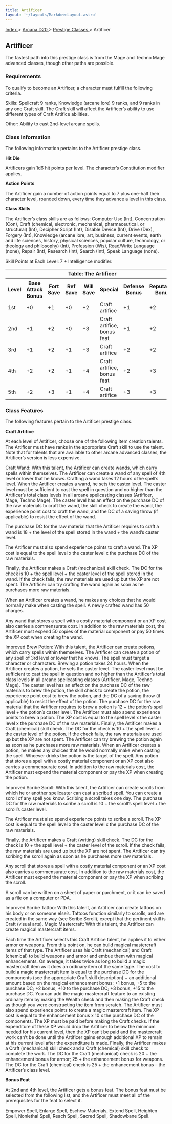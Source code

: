 ```yaml
---
title: Artificer
layout: '~/layouts/MarkdownLayout.astro'
---
```


[ Index ](/) > [ Arcana D20 ](/arcana.d20.srd) > [ Prestige Classes ](/arcana.d20.srd/prestige.classes) > Artificer

##  Artificer

The fastest path into this prestige class is from the Mage and Techno Mage
advanced classes, though other paths are possible.

###  Requirements

To qualify to become an Artificer, a character must fulfill the following
criteria.

Skills: Spellcraft 9 ranks, Knowledge (arcane lore) 9 ranks, and 9 ranks in
any one Craft skill. The Craft skill will affect the Artificer’s ability to
use different types of Craft Artifice abilities.

Other: Ability to cast 2nd-level arcane spells.

###  Class Information

The following information pertains to the Artificer prestige class.

**Hit Die**

Artificers gain 1d6 hit points per level. The character’s Constitution
modifier applies.

**Action Points**

The Artificer gain a number of action points equal to 7 plus one-half their
character level, rounded down, every time they advance a level in this class.

**Class Skills**

The Artificer’s class skills are as follows: Computer Use (Int), Concentration
(Con), Craft (chemical, electronic, mechanical, pharmaceutical, or structural)
(Int), Decipher Script (Int), Disable Device (Int), Drive (Dex), Forgery
(Int), Knowledge (arcane lore, art, business, current events, earth and life
sciences, history, physical sciences, popular culture, technology, or theology
and philosophy) (Int), Profession (Wis), Read/Write Language (none), Repair
(Int), Research (Int), Search (Int), Speak Language (none).

Skill Points at Each Level: 7 + Intelligence modifier.


<table> <tr> <th colspan="8"> Table: The Artificer </th> </tr> <tr> <th> Level </th> <th> Base Attack Bonus </th> <th> Fort Save </th> <th> Ref Save </th> <th> Will Save </th> <th> Special </th> <th> Defense Bonus </th> <th> Reputation Bonus </th> </tr> <tr> <td> 1st </td> <td> +0 </td> <td> +1 </td> <td> +0 </td> <td> +2 </td> <td> Craft artifice </td> <td> +1 </td> <td> +2 </td> </tr> <tr class="shaded"> <td> 2nd </td> <td> +1 </td> <td> +2 </td> <td> +0 </td> <td> +3 </td> <td> Craft artifice, bonus feat </td> <td> +1 </td> <td> +2 </td> </tr> <tr> <td> 3rd </td> <td> +1 </td> <td> +2 </td> <td> +1 </td> <td> +3 </td> <td> Craft artifice </td> <td> +2 </td> <td> +2 </td> </tr> <tr class="shaded"> <td> 4th </td> <td> +2 </td> <td> +2 </td> <td> +1 </td> <td> +4 </td> <td> Craft artifice, bonus feat </td> <td> +2 </td> <td> +3 </td> </tr> <tr> <td> 5th </td> <td> +2 </td> <td> +3 </td> <td> +1 </td> <td> +4 </td> <td> Craft artifice </td> <td> +3 </td> <td> +3 </td> </tr> </table>



###  Class Features

The following features pertain to the Artificer prestige class.

**Craft Artifice**

At each level of Artificer, choose one of the following item creation talents.
The Artificer must have ranks in the appropriate Craft skill to use the
talent. Note that for talents that are available to other arcane advanced
classes, the Artificer’s version is less expensive.

Craft Wand: With this talent, the Artificer can create wands, which carry
spells within themselves. The Artificer can create a wand of any spell of 4th
level or lower that he knows. Crafting a wand takes 12 hours x the spell’s
level. When the Artificer creates a wand, he sets the caster level. The caster
level must be sufficient to cast the spell in question and no higher than the
Artificer’s total class levels in all arcane spellcasting classes (Artificer,
Mage, Techno Mage). The caster level has an effect on the purchase DC of the
raw materials to craft the wand, the skill check to create the wand, the
experience point cost to craft the wand, and the DC of a saving throw (if
applicable) to resist the effect of the wand.

The purchase DC for the raw material that the Artificer requires to craft a
wand is 18 + the level of the spell stored in the wand + the wand’s caster
level.

The Artificer must also spend experience points to craft a wand. The XP cost
is equal to the spell level x the caster level x the purchase DC of the raw
materials.

Finally, the Artificer makes a Craft (mechanical) skill check. The DC for the
check is 10 + the spell level + the caster level of the spell stored in the
wand. If the check fails, the raw materials are used up but the XP are not
spent. The Artificer can try crafting the wand again as soon as he purchases
more raw materials.

When an Artificer creates a wand, he makes any choices that he would normally
make when casting the spell. A newly crafted wand has 50 charges.

Any wand that stores a spell with a costly material component or an XP cost
also carries a commensurate cost. In addition to the raw materials cost, the
Artificer must expend 50 copies of the material component or pay 50 times the
XP cost when creating the wand.

Improved Brew Potion: With this talent, the Artificer can create potions,
which carry spells within themselves. The Artificer can create a potion of any
spell of 3rd level or lower that he knows. The spell must target a character
or characters. Brewing a potion takes 24 hours. When the Artificer creates a
potion, he sets the caster level. The caster level must be sufficient to cast
the spell in question and no higher than the Artificer’s total class levels in
all arcane spellcasting classes (Artificer, Mage, Techno Mage). The caster
level has an effect on the purchase DC of the raw materials to brew the
potion, the skill check to create the potion, the experience point cost to
brew the potion, and the DC of a saving throw (if applicable) to resist the
effect of the potion. The purchase DC for the raw material that the Artificer
requires to brew a potion is 12 + the potion’s spell level + the potion’s
caster level. The Artificer must also spend experience points to brew a
potion. The XP cost is equal to the spell level x the caster level x the
purchase DC of the raw materials. Finally, the Artificer makes a Craft
(chemical) skill check. The DC for the check is 10 + the spell level + the
caster level of the potion. If the check fails, the raw materials are used up
but the XP are not spent. The Artificer can try brewing the potion again as
soon as he purchases more raw materials. When an Artificer creates a potion,
he makes any choices that he would normally make when casting the spell.
Whoever drinks the potion is the target of the spell. Any potion that stores a
spell with a costly material component or an XP cost also carries a
commensurate cost. In addition to the raw materials cost, the Artificer must
expend the material component or pay the XP when creating the potion.

Improved Scribe Scroll: With this talent, the Artificer can create scrolls
from which he or another spellcaster can cast a scribed spell. You can create
a scroll of any spell you know. Scribing a scroll takes one day. The purchase
DC for the raw materials to scribe a scroll is 10 + the scroll’s spell level +
the scroll’s caster level.

The Artificer must also spend experience points to scribe a scroll. The XP
cost is equal to the spell level x the caster level x the purchase DC of the
raw materials.

Finally, the Artificer makes a Craft (writing) skill check. The DC for the
check is 10 + the spell level + the caster level of the scroll. If the check
fails, the raw materials are used up but the XP are not spent. The Artificer
can try scribing the scroll again as soon as he purchases more raw materials.

Any scroll that stores a spell with a costly material component or an XP cost
also carries a commensurate cost. In addition to the raw materials cost, the
Artificer must expend the material component or pay the XP when scribing the
scroll.

A scroll can be written on a sheet of paper or parchment, or it can be saved
as a file on a computer or PDA.

Improved Scribe Tattoo: With this talent, an Artificer can create tattoos on
his body or on someone else’s. Tattoos function similarly to scrolls, and are
created in the same way (see Scribe Scroll), except that the pertinent skill
is Craft (visual arts). Magic Mastercraft: With this talent, the Artificer can
create magical mastercraft items.

Each time the Artificer selects this Craft Artifice talent, he applies it to
either armor or weapons. From this point on, he can build magical mastercraft
items of that type. The Artificer uses his Craft (mechanical) and Craft
(chemical) to build weapons and armor and embue them with magical
enhancements. On average, it takes twice as long to build a magic mastercraft
item as it does an ordinary item of the same type. The cost to build a magic
mastercraft item is equal to the purchase DC for the components (see the
appropriate Craft skill description) + an additional amount based on the
magical enhancement bonus: +1 bonus, +5 to the purchase DC; +2 bonus, +10 to
the purchase DC; +3 bonus, +15 to the purchase DC. You can add the magic
mastercraft feature to an existing ordinary item by making the Wealth check
and then making the Craft check as though you were constructing the item from
scratch. The Artificer must also spend experience points to create a magic
mastercraft item. The XP cost is equal to the enhancement bonus x 10 x the
purchase DC of the components. The XP must be paid before making the Craft
checks. If the expenditure of these XP would drop the Artificer to below the
minimum needed for his current level, then the XP can’t be paid and the
mastercraft work can’t be done until the Artificer gains enough additional XP
to remain at his current level after the expenditure is made. Finally, the
Artificer makes a Craft (mechanical) skill check and a Craft (chemical) skill
check to complete the work. The DC for the Craft (mechanical) check is 20 +
the enhancement bonus for armor; 25 + the enhancement bonus for weapons. The
DC for the Craft (chemical) check is 25 + the enhancement bonus – the
Artificer’s class level.

**Bonus Feat**

At 2nd and 4th level, the Artificer gets a bonus feat. The bonus feat must be
selected from the following list, and the Artificer must meet all of the
prerequisites for the feat to select it.

Empower Spell, Enlarge Spell, Eschew Materials, Extend Spell, Heighten Spell,
Nonlethal Spell, Reach Spell, Sacred Spell, Shadowbane Spell.


